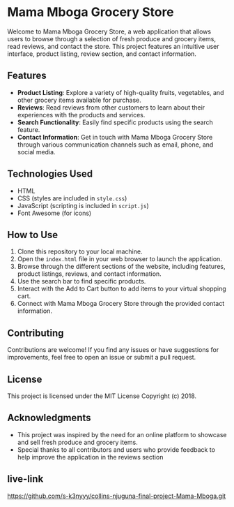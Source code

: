 # Mama Mboga Grocery Store

Welcome to Mama Mboga Grocery Store, a web application that allows users to browse through a selection of fresh produce and grocery items, read reviews, and contact the store. This project features an intuitive user interface, product listing, review section, and contact information.

## Features

- **Product Listing**: Explore a variety of high-quality fruits, vegetables, and other grocery items available for purchase.
- **Reviews**: Read reviews from other customers to learn about their experiences with the products and services.
- **Search Functionality**: Easily find specific products using the search feature.
- **Contact Information**: Get in touch with Mama Mboga Grocery Store through various communication channels such as email, phone, and social media.

## Technologies Used

- HTML
- CSS (styles are included in `style.css`)
- JavaScript (scripting is included in `script.js`)
- Font Awesome (for icons)

## How to Use

1. Clone this repository to your local machine.
2. Open the `index.html` file in your web browser to launch the application.
3. Browse through the different sections of the website, including features, product listings, reviews, and contact information.
4. Use the search bar to find specific products.
5. Interact with the Add to Cart button to add items to your virtual shopping cart.
6. Connect with Mama Mboga Grocery Store through the provided contact information.

## Contributing

Contributions are welcome! If you find any issues or have suggestions for improvements, feel free to open an issue or submit a pull request.

## License

This project is licensed under the MIT License Copyright (c) 2018.

## Acknowledgments

- This project was inspired by the need for an online platform to showcase and sell fresh produce and grocery items.
- Special thanks to all contributors and users who provide feedback to help improve the application in the reviews section

## live-link
https://github.com/s-k3nyyy/collins-njuguna-final-project-Mama-Mboga.git
